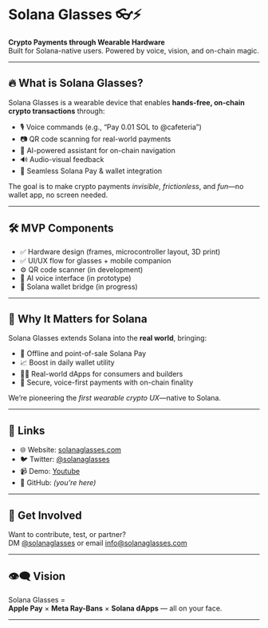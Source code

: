 # Solana Glasses 👓⚡

**Crypto Payments through Wearable Hardware**  
Built for Solana-native users. Powered by voice, vision, and on-chain magic.

---

## 🔥 What is Solana Glasses?

Solana Glasses is a wearable device that enables **hands-free, on-chain crypto transactions** through:

- 🎙️ Voice commands (e.g., “Pay 0.01 SOL to @cafeteria”)
- 📷 QR code scanning for real-world payments
- 🧠 AI-powered assistant for on-chain navigation
- 🔊 Audio-visual feedback
- 🧩 Seamless Solana Pay & wallet integration

The goal is to make crypto payments *invisible*, *frictionless*, and *fun*—no wallet app, no screen needed.

---

## 🛠️ MVP Components

- ✅ Hardware design (frames, microcontroller layout, 3D print)
- ✅ UI/UX flow for glasses + mobile companion
- ⚙️ QR code scanner (in development)
- 🤖 AI voice interface (in prototype)
- 🔄 Solana wallet bridge (in progress)

---

## 🧠 Why It Matters for Solana

Solana Glasses extends Solana into the **real world**, bringing:

- 🏪 Offline and point-of-sale Solana Pay
- 📈 Boost in daily wallet utility
- 🚶‍♂️ Real-world dApps for consumers and builders
- 🔐 Secure, voice-first payments with on-chain finality

We’re pioneering the *first wearable crypto UX*—native to Solana.

---


## 🔗 Links

- 🌐 Website: [solanaglasses.com](http://www.solanaglasses.com)
- 🐦 Twitter: [@solanaglasses](https://x.com/solanaglasses)
- 📹 Demo: [Youtube](https://youtu.be/RYjXYKnqgYQ)
- 📄 GitHub: *(you're here)*

---

## 🧪 Get Involved

Want to contribute, test, or partner?  
DM [@solanaglasses](https://twitter.com/solanaglasses) or email [info@solanaglasses.com](mailto:info@solanaglasses.com)

---

## 👁️‍🗨️ Vision

Solana Glasses =  
**Apple Pay** × **Meta Ray-Bans** × **Solana dApps** — all on your face.

---

